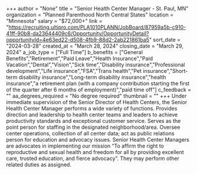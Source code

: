 +++
author = "None"
title = "Senior Health Center Manager - St. Paul, MN"
organization = "Planned Parenthood North Central States"
location = "Minnesota"
salary = "$72,000+"
link = "https://recruiting.ultipro.com/PLA1010PLANN/JobBoard/87959a5b-c910-41ff-90b8-da23644409c6/Opportunity/OpportunityDetail?opportunityId=4e63ed22-d508-4fb9-88d2-2ab221861ba5"
sort_date = "2024-03-28"
created_at = "March 28, 2024"
closing_date = "March 29, 2024"
a_job_type = ["Full Time"]
b_benefits = ["General Benefits","Retirement","Paid Leave","Health Insurance","Paid Vacation","Dental","Vision","Sick time","Disability insurance","Professional development","Life insurance","FSA","Trans health","Pet insurance","Short-term disability insurance","Long-term disability insurance","health insurance","a retirement plan (with a company contribution starting the first of the quarter after 6 months of employment)","paid time off"]
c_feedback = ""
aa_degrees_required = "No degree required"
thumbnail = ""
+++
Under immediate supervision of the Senior Director of Health Centers, the Senior Health Center Manager performs a wide variety of functions. Provides direction and leadership to health center teams and leaders to achieve productivity standards and exceptional customer service. Serves as the point person for staffing in the designated neighborhood/area. Oversee center operations, collection of all center data; act as public relations person for education and advocacy issues. Senior Health Center Managers are advocates in implementing our mission “To affirm the right to reproductive and sexual health and freedom for all by providing excellent care, trusted education, and fierce advocacy”. They may perform other related duties as assigned.